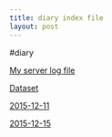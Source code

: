 ```yaml
---
title: diary index file
layout: post
---
```


#diary

[My server log file](../caffe/log.html)

[Dataset](../caffe/mpiigaze.html)

[2015-12-11](2015/12/20151211.html)

[2015-12-15](2015/12/20151215.html)


